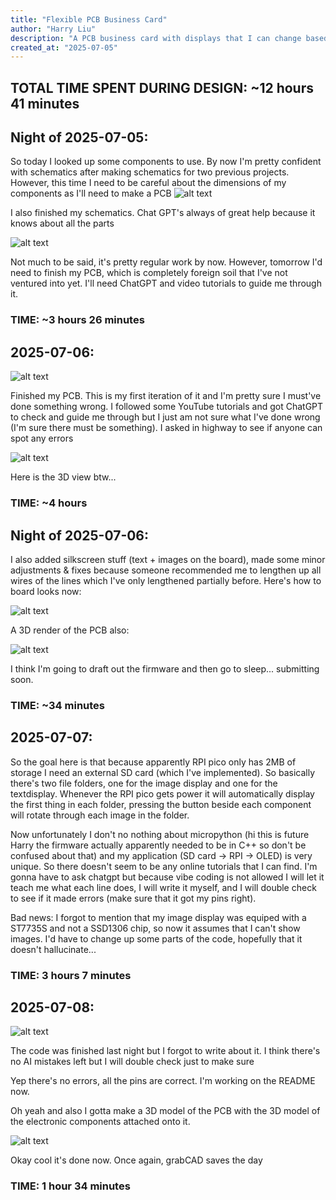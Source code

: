```yaml
---
title: "Flexible PCB Business Card"
author: "Harry Liu"
description: "A PCB business card with displays that I can change based off what event Im attending"
created_at: "2025-07-05"
---
```


<h2>TOTAL TIME SPENT DURING DESIGN: ~12 hours 41 minutes</h2>

<h2>Night of 2025-07-05:</h2>

So today I looked up some components to use. By now I'm pretty confident with schematics after making schematics for two previous projects. However, this time I need to be careful about the dimensions of my components as I'll need to make a PCB
![alt text](Assets/image.png)

I also finished my schematics. Chat GPT's always of great help because it knows about all the parts

![alt text](Assets/{7B72F7DD-E1CB-48B5-998F-0C9929E3AD02}.png)

Not much to be said, it's pretty regular work by now. However, tomorrow I'd need to finish my PCB, which is completely foreign soil that I've not ventured into yet. I'll need ChatGPT and video tutorials to guide me through it.

<h3>TIME: ~3 hours 26 minutes</h3>

<h2>2025-07-06:</h2>

![alt text](Assets/{3D191237-9967-418D-B109-A1232A4227FF}.png)

Finished my PCB. This is my first iteration of it and I'm pretty sure I must've done something wrong. I followed some YouTube tutorials and got ChatGPT to check and guide me through but I just am not sure what I've done wrong (I'm sure there must be something). I asked in highway to see if anyone can spot any errors

![alt text](Assets/{8166E566-B5DF-4177-A708-FF9E1BF9EE0B}.png)

Here is the 3D view btw... 

<h3>TIME: ~4 hours</h3>

<h2>Night of 2025-07-06:</h2>

I also added silkscreen stuff (text + images on the board), made some minor adjustments & fixes because someone recommended me to lengthen up all wires of the lines which I've only lengthened partially before. Here's how to board looks now:

![alt text](Assets/{753DB773-45AD-4370-8BDA-96F5156F11ED}.png)

A 3D render of the PCB also:

![alt text](Assets/{5D3D3F77-76FF-4127-BF3E-0812F6B998FE}.png)

I think I'm going to draft out the firmware and then go to sleep... submitting soon.

<h3>TIME: ~34 minutes</h3>

<h2>2025-07-07:</h2>

So the goal here is that because apparently RPI pico only has 2MB of storage I need an external SD card (which I've implemented). So basically there's two file folders, one for the image display and one for the textdisplay. Whenever the RPI pico gets power it will automatically display the first thing in each folder, pressing the button beside each component will rotate through each image in the folder.

Now unfortunately I don't no nothing about micropython (hi this is future Harry the firmware actually apparently needed to be in C++ so don't be confused about that) and my application (SD card -> RPI -> OLED) is very unique. So there doesn't seem to be any online tutorials that I can find. I'm gonna have to ask chatgpt but because vibe coding is not allowed I will let it teach me what each line does, I will write it myself, and I will double check to see if it made errors (make sure that it got my pins right).

Bad news: I forgot to mention that my image display was equiped with a ST7735S and not a SSD1306 chip, so now it assumes that I can't show images. I'd have to change up some parts of the code, hopefully that it doesn't hallucinate...

<h3>TIME: 3 hours 7 minutes</h3>

<h2>2025-07-08:</h2>

![alt text](Assets/image-1.png)

The code was finished last night but I forgot to write about it. I think there's no AI mistakes left but I will double check just to make sure

Yep there's no errors, all the pins are correct. I'm working on the README now.

Oh yeah and also I gotta make a 3D model of the PCB with the 3D model of the electronic components attached onto it. 

![alt text](Assets/{7571FB9F-0409-4A03-AADB-E90DB49A9FE7}.png)

Okay cool it's done now. Once again, grabCAD saves the day

<h3>TIME: 1 hour 34 minutes</h3>